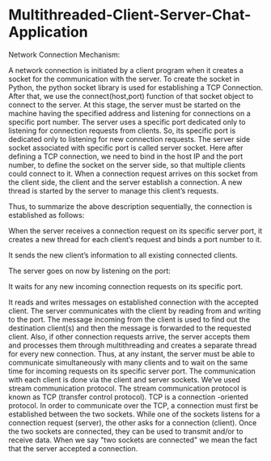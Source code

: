 # Multithreaded-Client-Server-Chat-Application
Network Connection Mechanism:

A network connection is initiated by a client program when it creates a socket for the communication with the server. To create the socket in Python, the python socket library is used for establishing a TCP Connection. After that, we use the connect(host,port) function of that socket object to connect to the server. At this stage, the server must be started on the machine having the specified address and listening for connections on a specific port number. The server uses a specific port dedicated only to listening for connection requests from clients. So, its specific port is dedicated only to listening for new connection requests. The server side socket associated with specific port is called server socket. Here after defining a TCP connection, we need to bind in the host IP and the port number, to define the socket on the server side, so that multiple clients could connect to it. When a connection request arrives on this socket from the client side, the client and the server establish a connection. A new thread is started by the server to manage this client’s requests.

Thus, to summarize the above description sequentially, the connection is established as follows:

When the server receives a connection request on its specific server port, it creates a new thread for each client’s request and binds a port number to it.

It sends the new client’s information to all existing connected clients.

The server goes on now by listening on the port:

It waits for any new incoming connection requests on its specific port.

It reads and writes messages on established connection with the accepted client. The server communicates with the client by reading from and writing to the port. The message incoming from the client is used to find out the destination client(s) and then the message is forwarded to the requested client. Also, if other connection requests arrive, the server accepts them and processes them through multithreading and creates a separate thread for every new connection. Thus, at any instant, the server must be able to communicate simultaneously with many clients and to wait on the same time for incoming requests on its specific server port. The communication with each client is done via the client and server sockets. We’ve used stream communication protocol. The stream communication protocol is known as TCP (transfer control protocol). TCP is a connection -oriented protocol. In order to communicate over the TCP, a connection must first be established between the two sockets. While one of the sockets listens for a connection request (server), the other asks for a connection (client). Once the two sockets are connected, they can be used to transmit and/or to receive data. When we say "two sockets are connected" we mean the fact that the server accepted a connection. 
